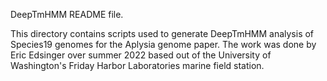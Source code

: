 DeepTmHMM README file.

This directory contains scripts used to generate DeepTmHMM analysis of Species19 genomes for the Aplysia genome paper. The work was done by Eric Edsinger over summer 2022 based out of the University of Washington's Friday Harbor Laboratories marine field station.
